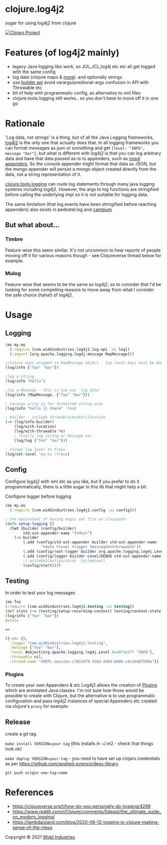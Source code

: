 # clojure.log4j2

sugar for using log4j2 from clojure

[![Clojars Project](https://img.shields.io/clojars/v/com.widdindustries/clojure.log4j2.svg)](https://clojars.org/com.widdindustries/clojure.log4j2)

# Features (of log4j2 mainly)

* legacy Java logging libs work, so JUL,JCL,log4j etc etc all get logged with the same config
* log data (clojure maps & [more](https://logging.apache.org/log4j/2.x/manual/messages.html)). and optionally strings
* use [builder api](https://logging.apache.org/log4j/2.x/manual/logbuilder.html) avoid varargs/positional-args confusion in API with Throwable etc
* bit of help with programmatic config, as alternative to xml files
* clojure.tools.logging still works.. so you don't have to move off it in one go

# Rationale

'Log data, not strings' is a thing, but of all the Java Logging frameworks, [log4j2](https://logging.apache.org/log4j/2.x/) is the 
only one that actually does that. In all logging frameworks you can format messages as
json or something and get `{level: "INFO", message "bar"}`, but what is different with log4j2
is that you can log arbitrary data and have that data passed as-is to appenders, such as 
[nosql appenders](https://logging.apache.org/log4j/2.x/manual/appenders.html#NoSQLAppender). So the console
appender might format that data as JSON, but the mongo appender will persist a mongo object 
created directly from the data, not a string representation of it.

[clojure.tools.logging](https://github.com/clojure/tools.logging) can route log statements
through many java logging systems including log4j2. However, the args to log
functions are stringified before calling the underlying impl so it is not suitable for logging data.

The same limitation (that log events have been stringified before 
reaching appenders) also exists in pedestal.log and [cambium](https://github.com/cambium-clojure)

## But what about...

### Timbre

Feature-wise this seem similar. It's not uncommon to hear reports of people moving off it for various reasons though - see Clojureverse thread below for example.

### Mulog

Feature-wise that seems to be the same as log4j2, so to consider that I'd be looking for some
compelling reasons to move away from what I consider the safe choice (haha!) of log4j2.

# Usage

## Logging 

```clojure
(ns my.ns
  (:require [com.widdindustries.log4j2.log-api :as log])
  (:import [org.apache.logging.log4j.message MapMessage]))

;clojure maps wrapped in MapMessage object - top level keys must be Named (string, keyword, symbol etc)
(log/info {"foo" "bar"})

;log a string
(log/info "hello")

;log a Message - this is how you 'log data'
(log/info (MapMessage. {"foo" "bar"}))

; varargs arity is for formatted string only
(log/info "hello {} there" :foo)

; builder - include throwable|marker|location
(-> (log/info-builder)
    (log/with-location)
    (log/with-throwable *e)
    ; finally log string or Message etc
    (log/log {"foo" "bar"}))

; change log level to trace
(log/set-level 'my.ns :trace)

```
## Config

Configure log4j2 with xml etc as you like, but if you prefer
to do it programmatically, there is a little sugar in this lib that might help a bit.

Configure logger before logging

```clojure
(ns my.ns
  (:require [com.widdindustries.log4j2.config :as config]))

; the equivalent of having magic xml file on classpath
(defn setup-logging []
  (let [builder (config/builder)
        std-out-appender-name "Stdout"]
    (-> builder
        (.add (config/std-out-appender builder std-out-appender-name
                "%date %level %logger %message%n%throwable"))
        (.add (config/root-logger builder org.apache.logging.log4j.Level/INFO std-out-appender-name))
        (.add (config/logger builder Level/DEBUG std-out-appender-name "my.ns"))
        ;(.writeXmlConfiguration  System/out)
        (config/start))))

```

## Testing 

In order to test your log messages 

```clojure 
(ns foo 
(:require [com.widdindustries.log4j2.testing :as testing])
(def state (-> (testing/setup-recording-context) testing/context-state))
(log/info {"foo" "bar"})
@state

=> 

[{:mdc {},
  :logger "com.widdindustries.log4j2.testing",
  :message {"foo" "bar"},
  :level #object[org.apache.logging.log4j.Level 0x40f1e3ff "INFO"],
  :throwable nil,
  :thread-name "nREPL-session-c7822df9-316d-4368-bb06-cdc3e407508e"}]
```

### Plugins

To create your own Appenders & etc Log4j2 allows the creation of [Plugins](https://logging.apache.org/log4j/2.x/manual/plugins.html)
which are annotated Java classes. I'm not sure how those would be possible to create with Clojure, but
the alternative is to use programmatic configuration and pass log4j2 instances of special Appenders
etc created via clojure's `proxy` for example.

## Release

create a git tag.

`make install VERSION=your-tag` (this installs in ~/.m2 - check that things look ok)

`make deploy VERSION=your-tag`  - you need to have set up clojars credentials as per https://github.com/applied-science/deps-library

`git push origin new-tag-name`

# References

* https://clojureverse.org/t/how-do-you-personally-do-logging/4299
* https://www.reddit.com/r/Clojure/comments/5deqpt/the_ultimate_guide_on_modern_logging/
* https://lambdaisland.com/blog/2020-06-12-logging-in-clojure-making-sense-of-the-mess


Copyright © 2021 [Widd Industries](https://widdindustries.com/about/)

